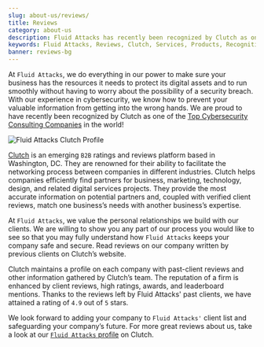 ```yaml
---
slug: about-us/reviews/
title: Reviews
category: about-us
description: Fluid Attacks has recently been recognized by Clutch as one of the Top Cybersecurity Consulting Companies in the world.
keywords: Fluid Attacks, Reviews, Clutch, Services, Products, Recognition, Clutch Recognition, Pentesting, Ethical Hacking
banner: reviews-bg
---
```


At `Fluid Attacks`, we do everything in our power to make sure your
business has the resources it needs to protect its digital assets and to
run smoothly without having to worry about the possibility of a security
breach. With our experience in cybersecurity, we know how to prevent
your valuable information from getting into the wrong hands. We are
proud to have recently been recognized by Clutch as one of the [Top
Cybersecurity Consulting
Companies](https://clutch.co/it-services/cybersecurity) in the world\!

<div class="imgblock">

![Fluid Attacks Clutch Profile](https://res.cloudinary.com/fluid-attacks/image/upload/v1620228368/airs/about-us/reviews/rank_nmekly.webp)

</div>

[Clutch](https://clutch.co/) is an emerging `B2B` ratings and reviews
platform based in Washington, DC. They are renowned for their ability to
facilitate the networking process between companies in different
industries. Clutch helps companies efficiently find partners for
business, marketing, technology, design, and related digital services
projects. They provide the most accurate information on potential
partners and, coupled with verified client reviews, match one business’s
needs with another business’s expertise.

At `Fluid Attacks`, we value the personal relationships we build with
our clients. We are willing to show you any part of our process you
would like to see so that you may fully understand how `Fluid Attacks`
keeps your company safe and secure. Read reviews on our company written
by previous clients on Clutch’s website.

<script type="text/javascript" src="https://static1.clutch.co/api/widget.js"></script>
<div class="clutch-widget" data-url="https://clutch.co" data-widget-type="3" data-height="350"
data-clutchcompany-id="488256" style="width:40%; margin:0 auto;"></div>

Clutch maintains a profile on each company with past-client reviews and
other information gathered by Clutch’s team. The reputation of a firm is
enhanced by client reviews, high ratings, awards, and leaderboard
mentions. Thanks to the reviews left by Fluid Attacks' past clients, we
have attained a rating of `4.9` out of `5` stars.

We look forward to adding your company to `Fluid Attacks'` client list
and safeguarding your company’s future. For more great reviews about us,
take a look at our [`Fluid Attacks`
profile](https://clutch.co/profile/fluid-attacks) on Clutch.
